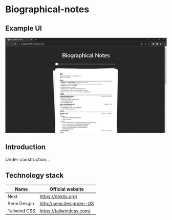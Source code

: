 # Biographical-notes

## Example UI

<p align="center">
<img alt="Case preview" src="./public/biographical.png">
</p>

## Introduction

Under construction...

## Technology stack

| Name         | Official website         |
| ------------ | ------------------------ |
| Next         | https://nextjs.org/      |
| Semi Desgin  | http://semi.design/en-US |
| Tailwind CSS | https://tailwindcss.com/ |

